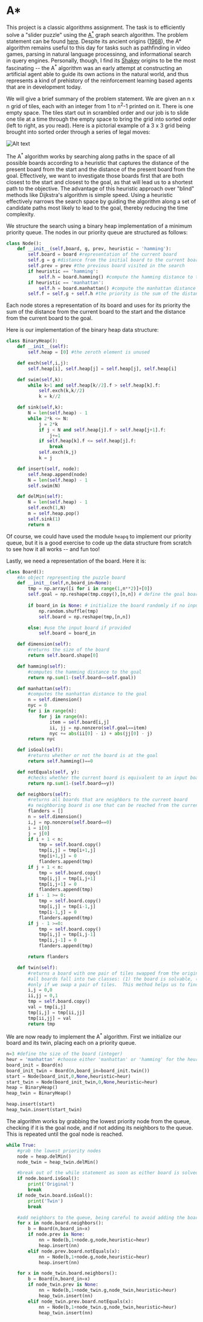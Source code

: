 # A*

This project is a classic algorithms assignment.  The task is to efficiently solve a "slider puzzle" using the [A<sup>*</sup>](https://en.wikipedia.org/wiki/A*_search_algorithm) graph search algorithm.  The problem statement can be found [here](https://coursera.cs.princeton.edu/algs4/assignments/8puzzle/specification.php).  Despite its ancient origins ([1968](https://ieeexplore.ieee.org/document/4082128)), the A* algorithm remains useful to this day for tasks such as pathfinding in video games, parsing in natural language processinng, and informational search in query engines.  Personally, though, I find its [Shakey](https://en.wikipedia.org/wiki/Shakey_the_robot) origins to be the most fascinating -- the A<sup>*</sup> algorithm was an early attempt at constructing an artificial agent able to guide its own actions in the natural world, and thus represents a kind of prehistory of the reinforcement learning based agents that are in development today.

We will give a brief summary of the problem statement.  We are given an n x n grid of tiles, each with an integer from 1 to n<sup>2</sup>-1 printed on it.  There is one empty space.  The tiles start out in scrambled order and our job is to slide one tile at a time through the empty space to bring the grid into sorted order (left to right, as you read).  Here is a pictorial example of a 3 x 3 grid being brought into sorted order through a series of legal moves:

![Alt text](puzzle_example.png)

The A<sup>*</sup> algorithm works by searching along paths in the space of all possible boards according to a heuristic that captures the distance of the present board from the start and the distance of the present board from the goal.  Effectively, we want to investigate those boards first that are both closest to the start and closest to the goal, as that will lead us to a shortest path to the objective.  The advantage of this heuristic approach over "blind" methods like Dijkstra's algorithm is simple speed.  Using a heuristic effectively narrows the search space by guiding the algorithm along a set of candidate paths most likely to lead to the goal, thereby reducing the time complexity.

We structure the search using a binary heap implementation of a minimum priority queue.  The nodes in our priority queue are structured as follows:

```python
class Node():
	def __init__(self,board, g, prev, heuristic = 'hamming'):
		self.board = board #representation of the current board
		self.g = g #distance from the initial board to the current board
		self.prev = prev #the previous board visited in the search
		if heuristic == 'hamming':
			self.h = board.hamming() #compute the hamming distance to the goal
		if heuristic == 'manhattan':
			self.h = board.manhattan() #compute the manhattan distance to the goal
		self.f = self.g + self.h #the priority is the sum of the distance to the goal and the distance to the start

```  
Each node stores a representation of its board and uses for its priority the sum of the distance from the current board to the start and the distance from the current board to the goal.

Here is our implementation of the binary heap data structure:

```python
class BinaryHeap():
	def __init__(self):
		self.heap = [0] #the zeroth element is unused

	def exch(self,i,j):
		self.heap[i], self.heap[j] = self.heap[j], self.heap[i]

	def swim(self,k):
		while k>1 and self.heap[k//2].f > self.heap[k].f:
			self.exch(k,k//2)
			k = k//2

	def sink(self,k):
		N = len(self.heap) - 1
		while 2*k <= N:
			j = 2*k
			if j < N and self.heap[j].f > self.heap[j+1].f:
				j+=1
			if self.heap[k].f <= self.heap[j].f:
				break
			self.exch(k,j)
			k = j

	def insert(self, node):
		self.heap.append(node)
		N = len(self.heap) - 1
		self.swim(N)

	def delMin(self):
		N = len(self.heap) - 1
		self.exch(1,N)
		m = self.heap.pop()
		self.sink(1)
		return m
```

Of course, we could have used the module `heapq` to implement our priority queue, but it is a good exercise to code up the data structure from scratch to see how it all works -- and fun too!

Lastly, we need a representation of the board.  Here it is:

```python
class Board():
	#An object representing the puzzle board
	def __init__(self,n,board_in=None):
		tmp = np.array([i for i in range(1,n**2)]+[0])
		self.goal = np.reshape(tmp.copy(),[n,n]) # define the goal board
		
		if board_in is None: # initialize the board randomly if no input board is provided
			np.random.shuffle(tmp)
			self.board = np.reshape(tmp,[n,n])

		else: #use the input board if provided
			self.board = board_in

	def dimension(self):
		#returns the size of the board
		return self.board.shape[0]

	def hamming(self):
		#computes the hamming distance to the goal
		return np.sum(1-(self.board==self.goal))

	def manhattan(self):
		#computes the manhattan distance to the goal
		n = self.dimension()
		nyc = 0
		for i in range(n):
			for j in range(n):
				item = self.board[i,j]
				ii, jj = np.nonzero(self.goal==item)
				nyc += abs(ii[0] - i) + abs(jj[0] - j)
		return nyc

	def isGoal(self):
		#returns whether or not the board is at the goal
		return self.hamming()==0

	def notEquals(self, y):
		#checks whether the current board is equivalent to an input board y
		return np.sum(1-(self.board==y))

	def neighbors(self):
		#returns all boards that are neighbors to the current board
		#a neighboring board is one that can be reached from the current board in exactly one move
		flanders = []
		n = self.dimension()
		i,j = np.nonzero(self.board==0)
		i = i[0]
		j = j[0]
		if i + 1 < n:
			tmp = self.board.copy()
			tmp[i,j] = tmp[i+1,j]
			tmp[i+1,j] = 0
			flanders.append(tmp)
		if j + 1 < n:
			tmp = self.board.copy()
			tmp[i,j] = tmp[i,j+1]
			tmp[i,j+1] = 0
			flanders.append(tmp)
		if i - 1 >= 0:
			tmp = self.board.copy()
			tmp[i,j] = tmp[i-1,j]
			tmp[i-1,j] = 0
			flanders.append(tmp)
		if j - 1 >=0:
			tmp = self.board.copy()
			tmp[i,j] = tmp[i,j-1]
			tmp[i,j-1] = 0
			flanders.append(tmp)

		return flanders

	def twin(self):
		#returns a board with one pair of tiles swapped from the original board
		#all boards fall into two classes: (1) the board is solvable, (2) the board is solvable
		#only if we swap a pair of tiles.  This method helps us to find unsolvable boards.
		i,j = 0,0
		ii,jj = 0,1
		tmp = self.board.copy()
		val = tmp[i,j]
		tmp[i,j] = tmp[ii,jj]
		tmp[ii,jj] = val
		return tmp
```

We are now ready to implement the A<sup>*</sup> algorithm.  First we initialize our board and its twin, placing each on a priority queue.

```python
n=3 #define the size of the board (integer)
heur = 'manhattan' #choose either 'manhattan' or 'hamming' for the heuristic
board_init = Board(n)
board_init_twin = Board(n,board_in=board_init.twin())
start = Node(board_init,0,None,heuristic=heur)
start_twin = Node(board_init_twin,0,None,heuristic=heur)
heap = BinaryHeap()
heap_twin = BinaryHeap()

heap.insert(start)
heap_twin.insert(start_twin)
```

The algorithm works by grabbing the lowest priority node from the queue, checking if it is the goal node, and if not adding its neighbors to the queue.  This is repeated until the goal node is reached.

```python
while True:
	#grab the lowest priority nodes
	node = heap.delMin()
	node_twin = heap_twin.delMin()

	#break out of the while statement as soon as either board is solved
	if node.board.isGoal():
		print('Original')
		break
	if node_twin.board.isGoal():
		print('Twin')
		break

	#add neighbors to the queue, being careful to avoid adding the board from which we came
	for x in node.board.neighbors():
		b = Board(n,board_in=x)
		if node.prev is None:
			nn = Node(b,1+node.g,node,heuristic=heur)
			heap.insert(nn)
		elif node.prev.board.notEquals(x):
			nn = Node(b,1+node.g,node,heuristic=heur)
			heap.insert(nn)

	for x in node_twin.board.neighbors():
		b = Board(n,board_in=x)
		if node_twin.prev is None:
			nn = Node(b,1+node_twin.g,node_twin,heuristic=heur)
			heap_twin.insert(nn)
		elif node_twin.prev.board.notEquals(x):
			nn = Node(b,1+node_twin.g,node_twin,heuristic=heur)
			heap_twin.insert(nn)
```
